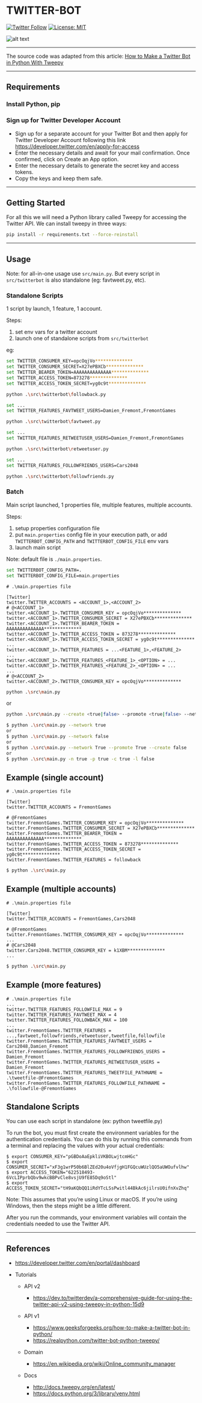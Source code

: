 # TWITTER-BOT

[![Twitter Follow](https://img.shields.io/twitter/follow/Damien_Fremont?style=social)](https://twitter.com/Damien_Fremont)
[![License: MIT](https://img.shields.io/badge/License-MIT-yellow.svg)](https://opensource.org/licenses/MIT)

![alt text](docs/screenshot-1.png)

---

The source code was adapted from this article: [How to Make a Twitter Bot in Python With Tweepy](https://realpython.com/twitter-bot-python-tweepy/)

---

## Requirements

### Install Python, pip

### Sign up for Twitter Developer Account

- Sign up for a separate account for your Twitter Bot and then apply for Twitter Developer Account following this link https://developer.twitter.com/en/apply-for-access 
- Enter the necessary details and await for your mail confirmation. Once confirmed, click on Create an App option.
- Enter the necessary details to generate the secret key and access tokens.
- Copy the keys and keep them safe.

---

## Getting Started

For all this we will need a Python library called Tweepy for accessing the Twitter API. We can install tweepy in three ways:

```bash
pip install -r requirements.txt --force-reinstall
```

---

## Usage

Note: for all-in-one usage use `src/main.py`. But every script in `src/twitterbot` is also standalone (eg: favtweet.py, etc).

### Standalone Scripts

1 script by launch, 1 feature, 1 account.

Steps:
1. set env vars for a twitter account
2. launch one of standalone scripts from `src/twitterbot`

eg:

```bash
set TWITTER_CONSUMER_KEY=opcOqjVo**************
set TWITTER_CONSUMER_SECRET=X27ePBXCb**************
set TWITTER_BEARER_TOKEN=AAAAAAAAAAAAAA**************
set TWITTER_ACCESS_TOKEN=873278**************
set TWITTER_ACCESS_TOKEN_SECRET=yg0c9t**************

python .\src\twitterbot\followback.py
```

```bash
set ...
set TWITTER_FEATURES_FAVTWEET_USERS=Damien_Fremont,FremontGames

python .\src\twitterbot\favtweet.py
```

```bash
set ...
set TWITTER_FEATURES_RETWEETUSER_USERS=Damien_Fremont,FremontGames

python .\src\twitterbot\retweetuser.py
```

```bash
set ...
set TWITTER_FEATURES_FOLLOWFRIENDS_USERS=Cars2048

python .\src\twitterbot\followfriends.py
```


### Batch

Main script launched, 1 properties file, multiple features, multiple accounts.

Steps:
1. setup properties configuration file
2. put `main.properties` config file in your execution path, or add `TWITTERBOT_CONFIG_PATH` and `TWITTERBOT_CONFIG_FILE` env vars
2. launch main script

Note: default file is `./main.properties`.
```bash
set TWITTERBOT_CONFIG_PATH=.
set TWITTERBOT_CONFIG_FILE=main.properties
```


```properties
# .\main.properties file

[Twitter]
twitter.TWITTER_ACCOUNTS = <ACCOUNT_1>,<ACCOUNT_2>
# @<ACCOUNT_1>
twitter.<ACCOUNT_1>.TWITTER_CONSUMER_KEY = opcOqjVo**************
twitter.<ACCOUNT_1>.TWITTER_CONSUMER_SECRET = X27ePBXCb**************
twitter.<ACCOUNT_1>.TWITTER_BEARER_TOKEN = AAAAAAAAAAAAAA**************
twitter.<ACCOUNT_1>.TWITTER_ACCESS_TOKEN = 873278**************
twitter.<ACCOUNT_1>.TWITTER_ACCESS_TOKEN_SECRET = yg0c9t**************
...
twitter.<ACCOUNT_1>.TWITTER_FEATURES = ...<FEATURE_1>,<FEATURE_2>
...
twitter.<ACCOUNT_1>.TWITTER_FEATURES_<FEATURE_1>_<OPTION> = ...
twitter.<ACCOUNT_1>.TWITTER_FEATURES_<FEATURE_2>_<OPTION> = ...
...
# @<ACCOUNT_2>
twitter.<ACCOUNT_2>.TWITTER_CONSUMER_KEY = opcOqjVo**************
```

```bash
python .\src\main.py
```
or
```bash
python .\src\main.py --create <true|false> --promote <true|false> --network <true|false> --loop <true|false> --wait <0|...|60>
```

```bash
$ python .\src\main.py --network true
or
$ python .\src\main.py --network false
or
$ python .\src\main.py --network True --promote True --create false 
or
$ python .\src\main.py -n true -p true -c true -l false 
```

## Example (single account)

```properties
# .\main.properties file

[Twitter]
twitter.TWITTER_ACCOUNTS = FremontGames

# @FremontGames
twitter.FremontGames.TWITTER_CONSUMER_KEY = opcOqjVo**************
twitter.FremontGames.TWITTER_CONSUMER_SECRET = X27ePBXCb**************
twitter.FremontGames.TWITTER_BEARER_TOKEN = AAAAAAAAAAAAAA**************
twitter.FremontGames.TWITTER_ACCESS_TOKEN = 873278**************
twitter.FremontGames.TWITTER_ACCESS_TOKEN_SECRET = yg0c9t**************
twitter.FremontGames.TWITTER_FEATURES = followback
```

```bash
$ python .\src\main.py
```

## Example (multiple accounts)

```properties
# .\main.properties file

[Twitter]
twitter.TWITTER_ACCOUNTS = FremontGames,Cars2048

# @FremontGames
twitter.FremontGames.TWITTER_CONSUMER_KEY = opcOqjVo**************
...
# @Cars2048
twitter.Cars2048.TWITTER_CONSUMER_KEY = k1XBM**************
...
```

```bash
$ python .\src\main.py
```

## Example (more features)

```properties
# .\main.properties file
...
twitter.TWITTER_FEATURES_FOLLOWFILE_MAX = 9
twitter.TWITTER_FEATURES_FAVTWEET_MAX = 4
twitter.TWITTER_FEATURES_FOLLOWBACK_MAX = 100
...
twitter.FremontGames.TWITTER_FEATURES = ...,favtweet,followfriends,retweetuser,tweetfile,followfile
twitter.FremontGames.TWITTER_FEATURES_FAVTWEET_USERS = Cars2048,Damien_Fremont
twitter.FremontGames.TWITTER_FEATURES_FOLLOWFRIENDS_USERS = Damien_Fremont
twitter.FremontGames.TWITTER_FEATURES_RETWEETUSER_USERS = Damien_Fremont
twitter.FremontGames.TWITTER_FEATURES_TWEETFILE_PATHNAME = .\tweetfile-@FremontGames
twitter.FremontGames.TWITTER_FEATURES_FOLLOWFILE_PATHNAME = .\followfile-@FremontGames

```

## Standalone Scripts

You can use each script in standalone (ex: python tweetfile.py)

To run the bot, you must first create the environment variables for the authentication credentials. You can do this by running this commands from a terminal and replacing the values with your actual credentials:

```
$ export CONSUMER_KEY="pGBDoAaEpkliVKBOLwjtcmHGc"
$ export CONSUMER_SECRET="xF3g1wrP50b6BlZEd20u4oVfjgH1FGQcuWUzlQO5aUWOufvlhw"
$ export ACCESS_TOKEN="622518493-6VcLIPprbQbv9wkcBBPvCle8vsjU9fE85Dq9oStl"
$ export ACCESS_TOKEN_SECRET="tH9aKQbQQ1iRdYTcLSsPwitl44BkAc6jilrsU0ifnXvZhq"
```

Note: This assumes that you’re using Linux or macOS. If you’re using Windows, then the steps might be a little different.

After you run the commands, your environment variables will contain the credentials needed to use the Twitter API.

---

## References


- https://developer.twitter.com/en/portal/dashboard

- Tutorials 

  - API v2
    - https://dev.to/twitterdev/a-comprehensive-guide-for-using-the-twitter-api-v2-using-tweepy-in-python-15d9

  - API v1
    - https://www.geeksforgeeks.org/how-to-make-a-twitter-bot-in-python/
    - https://realpython.com/twitter-bot-python-tweepy/
  - Domain
    - https://en.wikipedia.org/wiki/Online_community_manager
  - Docs
    - http://docs.tweepy.org/en/latest/
    - https://docs.python.org/3/library/venv.html

